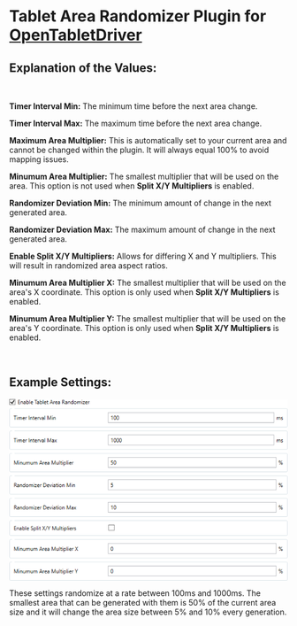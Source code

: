 # Tablet Area Randomizer Plugin for [OpenTabletDriver](https://github.com/OpenTabletDriver/OpenTabletDriver)

## Explanation of the Values:

<br>

**Timer Interval Min:** The minimum time before the next area change.

**Timer Interval Max:** The maximum time before the next area change.

**Maximum Area Multiplier:** This is automatically set to your current area and cannot be changed within the plugin. It will always equal 100% to avoid mapping issues.

**Minumum Area Multiplier:** The smallest multiplier that will be used on the area. This option is not used when **Split X/Y Multipliers** is enabled.

**Randomizer Deviation Min:** The minimum amount of change in the next generated area.

**Randomizer Deviation Max:** The maximum amount of change in the next generated area.

**Enable Split X/Y Multipliers:** Allows for differing X and Y multipliers. This will result in randomized area aspect ratios.

**Minumum Area Multiplier X:** The smallest multiplier that will be used on the area's X coordinate. This option is only used when **Split X/Y Multipliers** is enabled.

**Minumum Area Multiplier Y:** The smallest multiplier that will be used on the area's Y coordinate. This option is only used when **Split X/Y Multipliers** is enabled.

<br>

## Example Settings:
<p align="middle">
  <img src="https://raw.githubusercontent.com/Kuuuube/Tablet_Area_Randomizer/main/example_settings.png" align="middle"/>
</p>

These settings randomize at a rate between 100ms and 1000ms. The smallest area that can be generated with them is 50% of the current area size and it will change the area size between 5% and 10% every generation.